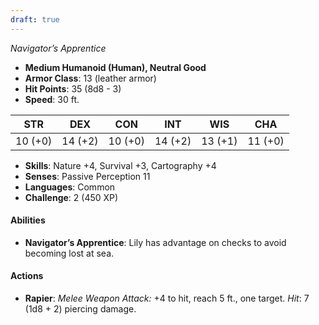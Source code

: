 ```yaml
---
draft: true
---
```


_Navigator’s Apprentice_

- **Medium Humanoid (Human), Neutral Good**
- **Armor Class**: 13 (leather armor)
- **Hit Points**: 35 (8d8 - 3)
- **Speed**: 30 ft.

|STR|DEX|CON|INT|WIS|CHA|
|---|---|---|---|---|---|
|10 (+0)|14 (+2)|10 (+0)|14 (+2)|13 (+1)|11 (+0)|

- **Skills**: Nature +4, Survival +3, Cartography +4
- **Senses**: Passive Perception 11
- **Languages**: Common
- **Challenge**: 2 (450 XP)

#### **Abilities**

- **Navigator’s Apprentice**: Lily has advantage on checks to avoid becoming lost at sea.

#### **Actions**

- **Rapier**: _Melee Weapon Attack:_ +4 to hit, reach 5 ft., one target. _Hit_: 7 (1d8 + 2) piercing damage.